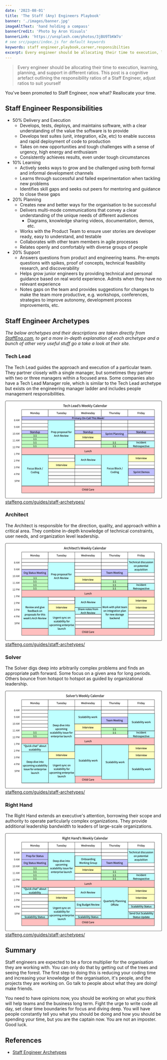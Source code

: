 ```yaml
---
date: '2023-08-01'
title: 'The Staff (Any) Engineers Playbook'
banner: './images/banner.jpg'
imageAltText: 'hand holding a compass'
bannerCredit: 'Photo by Aron Visuals'
bannerLink: 'https://unsplash.com/photos/3jBU9TbKW7o'
# see src/pages/index.js for default keywords
keywords: staff engineer,playbook,career,responsibilties
excerpt: Every engineer should be allocating their time to execution, learning, planning, and support in different ratios. This post is a cognitive artefact outlining the responsibility ratios of a Staff Engineer, adjust ratios to suit yourself.
---
```


> Every engineer should be allocating their time to execution, learning, planning, and support in different ratios. This post is a cognitive artefact outlining the responsibility ratios of a Staff Engineer, adjust ratios to suit yourself

You've been promoted to Staff Engineer, now what? Reallocate your time.

## Staff Engineer Responsibilities

- 50% Delivery and Execution 
    - Develops, tests, deploys, and maintains software, with a clear understanding of the value the software is to provide
    - Develops test suites (unit, integration, e2e, etc) to enable success and rapid deployment of code to production
    - Takes on new opportunities and tough challenges with a sense of urgency, high energy and enthusiasm
    - Consistently achieves results, even under tough circumstances
- 10% Learning
    - Actively seeks ways to grow and be challenged using both formal and informal development channels
    - Learns through successful and failed experimentation when tackling new problems
    - Identifies skill gaps and seeks out peers for mentoring and guidance to close these gaps
- 20% Planning
    - Creates new and better ways for the organisation to be successful
    - Delivers multi-mode communications that convey a clear understanding of the unique needs of different audiences
        - Diagrams, knowledge sharing videos, documentation, demos, etc.
    - Works with the Product Team to ensure user stories are developer ready, easy to understand, and testable
    - Collaborates with other team members in agile processes
    - Relates openly and comfortably with diverse groups of people
- 20% Support
    - Answers questions from product and engineering teams. Pre-empts questions with spikes, proof of concepts, technical feasibility research, and discoverability
    - Helps grow junior engineers by providing technical and personal guidance based on real world experience. Admits when they have no relevant experience
    - Notes gaps on the team and provides suggestions for changes to make the team more productive, e.g. workshops, conferences, strategies to improve autonomy, development process improvements, etc.


## Staff Engineer Archetypes

*The below archetypes and their descriptions are taken directly from [StaffEng.com](https://staffeng.com/guides/staff-archetypes/), to get a more in-depth explanation of each archetype and a bunch of other very useful stuff go a take a look at their site.*


### Tech Lead

The Tech Lead guides the approach and execution of a particular team. They partner closely with a single manager, but sometimes they partner with two or three managers within a focused area. Some companies also have a Tech Lead Manager role, which is similar to the Tech Lead archetype but exists on the engineering manager ladder and includes people management responsibilities.

![](./images/TechLeadCalendar.png)
[staffeng.com/guides/staff-archetypes/](https://staffeng.com/guides/staff-archetypes/)

### Architect

The Architect is responsible for the direction, quality, and approach within a critical area. They combine in-depth knowledge of technical constraints, user needs, and organization level leadership.

![](./images/ArchitectCalendar.png)
[staffeng.com/guides/staff-archetypes/](https://staffeng.com/guides/staff-archetypes/)

### Solver

The Solver digs deep into arbitrarily complex problems and finds an appropriate path forward. Some focus on a given area for long periods. Others bounce from hotspot to hotspot as guided by organizational leadership.

![](./images/SolverCalendar.png)
[staffeng.com/guides/staff-archetypes/](https://staffeng.com/guides/staff-archetypes/)

### Right Hand

The Right Hand extends an executive's attention, borrowing their scope and authority to operate particularly complex organizations. They provide additional leadership bandwidth to leaders of large-scale organizations.

![](./images/RightHandCalendar.png)
[staffeng.com/guides/staff-archetypes/](https://staffeng.com/guides/staff-archetypes/)


## Summary

Staff engineers are expected to be a force multiplier for the organisation they are working with. You can only do that by getting out of the trees and seeing the forest. The first step to doing this is reducing your coding time and increasing your knowledge of the organisation, it's people, and the projects they are working on. Go talk to people about what they are doing! make friends.

You need to have opinions now, you should be working on what you think will help teams and the business long term. Fight the urge to write code all day, set clear time boundaries for focus and diving deep. You will have people constantly tell you what you should be doing and how you should be spending your time, but you are the captain now. You are not an imposter. Good luck.

## References

- [Staff Engineer Archetypes](https://staffeng.com/guides/staff-archetypes/)